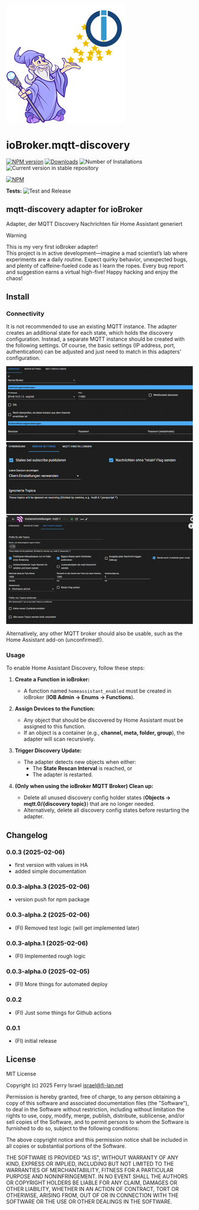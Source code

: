 ![Logo](admin/mqtt-discovery.png)

# ioBroker.mqtt-discovery

[![NPM version](https://img.shields.io/npm/v/iobroker.mqtt-discovery.svg)](https://www.npmjs.com/package/iobroker.mqtt-discovery)
[![Downloads](https://img.shields.io/npm/dm/iobroker.mqtt-discovery.svg)](https://www.npmjs.com/package/iobroker.mqtt-discovery)
![Number of Installations](https://iobroker.live/badges/mqtt-discovery-installed.svg)
![Current version in stable repository](https://iobroker.live/badges/mqtt-discovery-stable.svg)

[![NPM](https://nodei.co/npm/iobroker.mqtt-discovery.png?downloads=true)](https://nodei.co/npm/iobroker.mqtt-discovery/)

**Tests:** ![Test and Release](https://github.com/fisrael/ioBroker.mqtt-discovery/workflows/Test%20and%20Release/badge.svg)

## mqtt-discovery adapter for ioBroker

Adapter, der MQTT Discovery Nachrichten für Home Assistant generiert

> [!WARNING]
> This is my very first ioBroker adapter!  
> This project is in active development—imagine a mad scientist’s lab where experiments are a daily routine. Expect quirky behavior, unexpected bugs, and plenty of caffeine-fueled code as I learn the ropes. Every bug report and suggestion earns a virtual high-five!
> Happy hacking and enjoy the chaos!

## Install
### Connectivity
It is not recommended to use an existing MQTT instance.
The adapter creates an additional state for each state, which holds the discovery configuration.
Instead, a separate MQTT instance should be created with the following settings.
Of course, the basic settings (IP address, port, authentication) can be adjusted and just need to match in this adapters' configuration.

![Connection settings](doc/Page1_Connection.png)
![Server settings](doc/Page2_Server_Settings.png)
![MQTT settings](doc/Page3_MQTT_Settings.png)

Alternatively, any other MQTT broker should also be usable, such as the Home Assistant add-on (unconfirmed!).

### Usage
To enable Home Assistant Discovery, follow these steps:

1. **Create a Function in ioBroker:**
    - A function named `homeassistant_enabled` must be created in ioBroker (**IOB Admin → Enums → Functions**).

2. **Assign Devices to the Function:**
    - Any object that should be discovered by Home Assistant must be assigned to this function.
    - If an object is a container (e.g., **channel, meta, folder, group**), the adapter will scan recursively.

3. **Trigger Discovery Update:**
    - The adapter detects new objects when either:
        - The **State Rescan Interval** is reached, or
        - The adapter is restarted.

4. **(Only when using the ioBroker MQTT Broker) Clean up:**
    - Delete all unused discovery config holder states (**Objects → mqtt.0/{discovery topic}**) that are no longer needed.
    - Alternatively, delete all discovery config states before restarting the adapter.

## Changelog
### 0.0.3 (2025-02-06)
- first version with values in HA
- added simple documentation

### 0.0.3-alpha.3 (2025-02-06)
- version push for npm package

### 0.0.3-alpha.2 (2025-02-06)
- (FI) Removed test logic (will get implemented later)

### 0.0.3-alpha.1 (2025-02-06)
- (FI) Implemented rough logic

### 0.0.3-alpha.0 (2025-02-05)
- (FI) More things for automated deploy

### 0.0.2
- (FI) Just some things for Github actions

### 0.0.1
- (FI) initial release

## License

MIT License

Copyright (c) 2025 Ferry Israel <israel@fi-lan.net>

Permission is hereby granted, free of charge, to any person obtaining a copy
of this software and associated documentation files (the "Software"), to deal
in the Software without restriction, including without limitation the rights
to use, copy, modify, merge, publish, distribute, sublicense, and/or sell
copies of the Software, and to permit persons to whom the Software is
furnished to do so, subject to the following conditions:

The above copyright notice and this permission notice shall be included in all
copies or substantial portions of the Software.

THE SOFTWARE IS PROVIDED "AS IS", WITHOUT WARRANTY OF ANY KIND, EXPRESS OR
IMPLIED, INCLUDING BUT NOT LIMITED TO THE WARRANTIES OF MERCHANTABILITY,
FITNESS FOR A PARTICULAR PURPOSE AND NONINFRINGEMENT. IN NO EVENT SHALL THE
AUTHORS OR COPYRIGHT HOLDERS BE LIABLE FOR ANY CLAIM, DAMAGES OR OTHER
LIABILITY, WHETHER IN AN ACTION OF CONTRACT, TORT OR OTHERWISE, ARISING FROM,
OUT OF OR IN CONNECTION WITH THE SOFTWARE OR THE USE OR OTHER DEALINGS IN THE
SOFTWARE.
